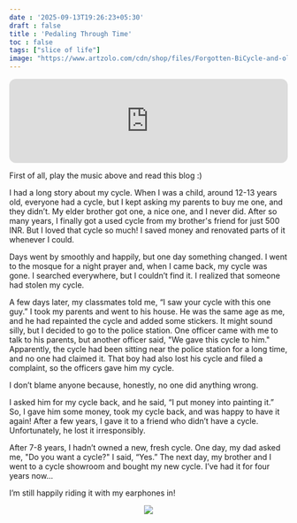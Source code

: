```yaml
---
date : '2025-09-13T19:26:23+05:30'
draft : false
title : 'Pedaling Through Time'
toc : false
tags: ["slice of life"]
image: "https://www.artzolo.com/cdn/shop/files/Forgotten-BiCycle-and-old-wall-ArtZolo-com-1656.jpg?v=1706724578"
---
```


<iframe data-testid="embed-iframe" style="border-radius:12px" src="https://open.spotify.com/embed/track/30MUg69xz21zFaiOEHh9sL?utm_source=generator&theme=0" width="100%" height="152" frameBorder="0" allowfullscreen="" allow="autoplay; clipboard-write; encrypted-media; fullscreen; picture-in-picture" loading="lazy"></iframe>

First of all, play the music above and read this blog :)

I had a long story about my cycle. When I was a child, around 12-13 years old, everyone had a cycle, but I kept asking my parents to buy me one, and they didn’t. My elder brother got one, a nice one, and I never did. After so many years, I finally got a used cycle from my brother's friend for just 500 INR. But I loved that cycle so much! I saved money and renovated parts of it whenever I could.

Days went by smoothly and happily, but one day something changed. I went to the mosque for a night prayer and, when I came back, my cycle was gone. I searched everywhere, but I couldn’t find it. I realized that someone had stolen my cycle.



A few days later, my classmates told me, “I saw your cycle with this one guy.” I took my parents and went to his house. He was the same age as me, and he had repainted the cycle and added some stickers. It might sound silly, but I decided to go to the police station. One officer came with me to talk to his parents, but another officer said, "We gave this cycle to him." Apparently, the cycle had been sitting near the police station for a long time, and no one had claimed it. That boy had also lost his cycle and filed a complaint, so the officers gave him my cycle.

I don’t blame anyone because, honestly, no one did anything wrong.

I asked him for my cycle back, and he said, “I put money into painting it.” So, I gave him some money, took my cycle back, and was happy to have it again! After a few years, I gave it to a friend who didn’t have a cycle. Unfortunately, he lost it irresponsibly.


After 7-8 years, I hadn’t owned a new, fresh cycle. One day, my dad asked me, "Do you want a cycle?" I said, “Yes.” The next day, my brother and I went to a cycle showroom and bought my new cycle. I’ve had it for four years now...

I’m still happily riding it with my earphones in!







<div style="text-align:center;">
        <img src="https://i.pinimg.com/474x/15/1c/ef/151cefc772a8dc2fe2a2a4208e329efb.jpg">
</div>







<!-- Comment Section Configurations! -->
<br>
<br>
<script src="https://giscus.app/client.js"
        data-repo="mdxabu/mdxabu.github.io"
        data-repo-id="R_kgDOLs5FtQ"
        data-category="Blogs"
        data-category-id="DIC_kwDOLs5Ftc4CrYy-"
        data-mapping="pathname"
        data-strict="0"
        data-reactions-enabled="0"
        data-emit-metadata="0"
        data-input-position="top"
        data-theme="light_protanopia"
        data-lang="en"
        crossorigin="anonymous"
        async>
</script>
